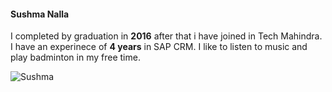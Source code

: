 #### Sushma Nalla

I completed by graduation in **2016** after that i have joined in Tech Mahindra. I have an experinece of **4 years** in SAP CRM. I like to listen to music and play badminton in my free time.

![Sushma](Sushma.JPG)